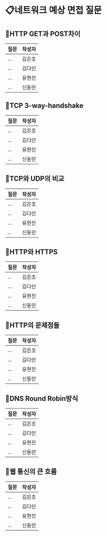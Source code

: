 # 📋네트워크 예상 면접 질문

## 📍HTTP GET과 POST차이
질문|작성자|
---|---- |
...|김은조 |
...| 김다인|
...|유현진|
...|신동민|

## 📍TCP 3-way-handshake
질문|작성자|
---|---- |
...|김은조 |
...| 김다인|
...|유현진|
...|신동민|

## 📍TCP와 UDP의 비교
질문|작성자|
---|---- |
...|김은조 |
...| 김다인|
...|유현진|
...|신동민|

## 📍HTTP와 HTTPS
질문|작성자|
---|---- |
...|김은조 |
...| 김다인|
...|유현진|
...|신동민|

## 📍HTTP의 문제점들
질문|작성자|
---|---- |
...|김은조 |
...| 김다인|
...|유현진|
...|신동민|

## 📍DNS Round Robin방식
질문|작성자|
---|---- |
...|김은조 |
...| 김다인|
...|유현진|
...|신동민|

## 📍웹 통신의 큰 흐름
질문|작성자|
---|---- |
...|김은조 |
...| 김다인|
...|유현진|
...|신동민|

